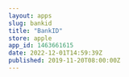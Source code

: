 ```yaml
---
layout: apps
slug: bankid
title: "BankID"
store: apple
app_id: 1463661615
date: 2022-12-01T14:59:39Z
published: 2019-11-20T08:00:00Z
---
```

